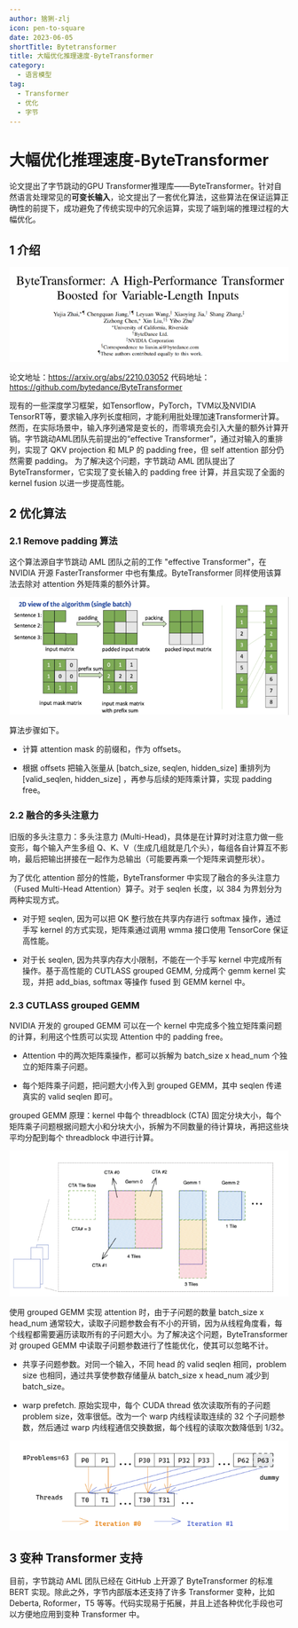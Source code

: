 ```yaml
---
author: 猞猁-zlj
icon: pen-to-square
date: 2023-06-05
shortTitle: Bytetransformer
title: 大幅优化推理速度-ByteTransformer
category:
  - 语言模型
tag:
  - Transformer
  - 优化
  - 字节
---
```


# 大幅优化推理速度-ByteTransformer

论文提出了字节跳动的GPU Transformer推理库——ByteTransformer。针对自然语言处理常见的**可变长输入**，论文提出了一套优化算法，这些算法在保证运算正确性的前提下，成功避免了传统实现中的冗余运算，实现了端到端的推理过程的大幅优化。

<!-- more -->

## 1 介绍

![论文截图](/assets/images/llm/bytetransformer1.png "图1.1 论文信息")

论文地址：https://arxiv.org/abs/2210.03052
代码地址：https://github.com/bytedance/ByteTransformer

现有的一些深度学习框架，如Tensorflow，PyTorch，TVM以及NVIDIA TensorRT等，要求输入序列长度相同，才能利用批处理加速Transformer计算。然而，在实际场景中，输入序列通常是变长的，而零填充会引入大量的额外计算开销。字节跳动AML团队先前提出的“effective Transformer”，通过对输入的重排列，实现了 QKV projection 和 MLP 的 padding free，但 self attention 部分仍然需要 padding。
为了解决这个问题，字节跳动 AML 团队提出了 ByteTransformer，它实现了变长输入的 padding free 计算，并且实现了全面的 kernel fusion 以进一步提高性能。

## 2 优化算法

### 2.1 Remove padding 算法

这个算法源自字节跳动 AML 团队之前的工作 "effective Transformer"，在 NVIDIA 开源 FasterTransformer 中也有集成。ByteTransformer 同样使用该算法去除对 attention 外矩阵乘的额外计算。

![padding free](/assets/images/llm/bytetransformer2.png "图2.1 Remove padding 算法")

算法步骤如下。

- 计算 attention mask 的前缀和，作为 offsets。

- 根据 offsets 把输入张量从 [batch_size, seqlen, hidden_size] 重排列为 [valid_seqlen, hidden_size] ，再参与后续的矩阵乘计算，实现 padding free。


### 2.2 融合的多头注意力
旧版的多头注意力：多头注意力 (Multi-Head)，具体是在计算时对注意力做一些变形，每个输入产生多组 Q、K、V（生成几组就是几个头），每组各自计算互不影响，最后把输出拼接在一起作为总输出（可能要再乘一个矩阵来调整形状）。

为了优化 attention 部分的性能，ByteTransformer 中实现了融合的多头注意力（Fused Multi-Head Attention）算子。对于 seqlen 长度，以 384 为界划分为两种实现方式。

- 对于短 seqlen, 因为可以把 QK 整行放在共享内存进行 softmax 操作，通过手写 kernel 的方式实现，矩阵乘通过调用 wmma 接口使用 TensorCore 保证高性能。

- 对于长 seqlen, 因为共享内存大小限制，不能在一个手写 kernel 中完成所有操作。基于高性能的 CUTLASS  grouped GEMM, 分成两个 gemm kernel 实现，并把 add_bias, softmax 等操作 fused 到 GEMM kernel 中。

### 2.3 CUTLASS grouped GEMM

NVIDIA 开发的 grouped GEMM 可以在一个 kernel 中完成多个独立矩阵乘问题的计算，利用这个性质可以实现 Attention 中的 padding free。

- Attention 中的两次矩阵乘操作，都可以拆解为 batch_size x head_num 个独立的矩阵乘子问题。

- 每个矩阵乘子问题，把问题大小传入到 grouped GEMM，其中 seqlen 传递真实的 valid seqlen 即可。

grouped GEMM 原理：kernel 中每个 threadblock (CTA) 固定分块大小，每个矩阵乘子问题根据问题大小和分块大小，拆解为不同数量的待计算块，再把这些块平均分配到每个 threadblock 中进行计算。

![grouped GEMM 原理图](/assets/images/llm/bytetransformer3.png "图2.2 grouped GEMM 原理")

使用 grouped GEMM 实现 attention 时，由于子问题的数量 batch_size x head_num 通常较大，读取子问题参数会有不小的开销，因为从线程角度看，每个线程都需要遍历读取所有的子问题大小。为了解决这个问题，ByteTransformer 对 grouped GEMM 中读取子问题参数进行了性能优化，使其可以忽略不计。

- 共享子问题参数。对同一个输入，不同 head 的 valid seqlen 相同，problem size 也相同，通过共享使参数存储量从 batch_size x head_num 减少到 batch_size。

- warp prefetch. 原始实现中，每个 CUDA thread 依次读取所有的子问题 problem size，效率很低。改为一个 warp 内线程读取连续的 32 个子问题参数，然后通过 warp 内线程通信交换数据，每个线程的读取次数降低到 1/32。


![warp prefetch 示意图](/assets/images/llm/bytetransformer4.png "图2.3 warp prefetch")



## 3 变种 Transformer 支持

目前，字节跳动 AML 团队已经在 GitHub 上开源了 ByteTransformer 的标准 BERT 实现。除此之外，字节内部版本还支持了许多 Transformer 变种，比如 Deberta, Roformer，T5 等等。代码实现易于拓展，并且上述各种优化手段也可以方便地应用到变种 Transformer 中。


